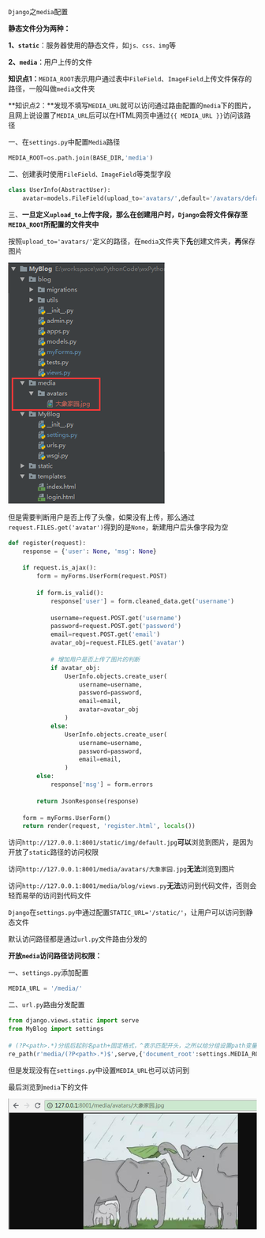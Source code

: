 `Django`之`media`配置

**静态文件分为两种：**

**1、`static`**：服务器使用的静态文件，如`js、css、img`等

**2、`media`**：用户上传的文件



**知识点1：**`MEDIA_ROOT`表示用户通过表中`FileField`、`ImageField`上传文件保存的路径，一般叫做`media`文件夹

**知识点2：**发现不填写`MEDIA_URL`就可以访问通过路由配置的`media`下的图片，且网上说设置了`MEDIA_URL`后可以在HTML网页中通过`{{ MEDIA_URL }}`访问该路径



一、在`settings.py`中配置`Media`路径

```python
MEDIA_ROOT=os.path.join(BASE_DIR,'media')
```



二、创建表时使用`FileField、ImageField`等类型字段

```python
class UserInfo(AbstractUser):
    avatar=models.FileField(upload_to='avatars/',default='/avatars/default.png')
```



三、**一旦定义`upload_to`上传字段，那么在创建用户时，`Django`会将文件保存至`MEIDA_ROOT`所配置的文件夹中**

按照`upload_to='avatars/'`定义的路径，在`media`文件夹下**先**创建文件夹，**再**保存图片

![1544500999181](.\image\1544500999181.png)



但是需要判断用户是否上传了头像，如果没有上传，那么通过`request.FILES.get('avatar')`得到的是`None`，新建用户后头像字段为空

```python
def register(request):
    response = {'user': None, 'msg': None}

    if request.is_ajax():
        form = myForms.UserForm(request.POST)

        if form.is_valid():
            response['user'] = form.cleaned_data.get('username')

            username=request.POST.get('username')
            password=request.POST.get('password')
            email=request.POST.get('email')
            avatar_obj=request.FILES.get('avatar')
            
            # 增加用户是否上传了图片的判断
            if avatar_obj:
                UserInfo.objects.create_user(
                    username=username,
                    password=password,
                    email=email,
                    avatar=avatar_obj
                )
            else:
                UserInfo.objects.create_user(
                    username=username,
                    password=password,
                    email=email,
                )
        else:
            response['msg'] = form.errors

        return JsonResponse(response)

    form = myForms.UserForm()
    return render(request, 'register.html', locals())
```



访问`http://127.0.0.1:8001/static/img/default.jpg`**可以**浏览到图片，是因为开放了`static`路径的访问权限

访问`http://127.0.0.1:8001/media/avatars/大象家园.jpg`**无法**浏览到图片

访问`http://127.0.0.1:8001/media/blog/views.py`**无法**访问到代码文件，否则会轻而易举的访问到代码文件

`Django`在`settings.py`中通过配置`STATIC_URL='/static/'`，让用户可以访问到静态文件

默认访问路径都是通过`url.py`文件路由分发的



**开放`media`访问路径访问权限：**

一、`settings.py`添加配置

```python
MEDIA_URL = '/media/'
```



二、`url.py`路由分发配置

```python
from django.views.static import serve
from MyBlog import settings

# (?P<path>.*)分组后起别名path+固定格式，^表示匹配开头，之所以给分组设置path变量，是因为serve方法需要一个path变量，不设置会报serve() missing 1 required positional argument: 'path'
re_path(r'media/(?P<path>.*)$',serve,{'document_root':settings.MEDIA_ROOT})
```



但是发现没有在`settings.py`中设置`MEDIA_URL`也可以访问到

最后浏览到`media`下的文件

![1544510469881](.\image\1544510469881.png)